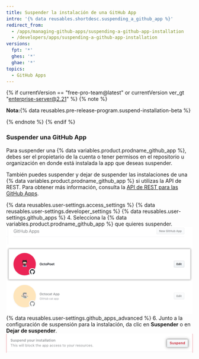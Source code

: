 ```yaml
---
title: Suspender la instalación de una GitHub App
intro: '{% data reusables.shortdesc.suspending_a_github_app %}'
redirect_from:
  - /apps/managing-github-apps/suspending-a-github-app-installation
  - /developers/apps/suspending-a-github-app-installation
versions:
  fpt: '*'
  ghes: '*'
  ghae: '*'
topics:
  - GitHub Apps
---
```

{% if currentVersion == "free-pro-team@latest" or currentVersion ver_gt "enterprise-server@2.21" %}
{% note %}

**Nota:**{% data reusables.pre-release-program.suspend-installation-beta %}

{% endnote %}
{% endif %}

### Suspender una GitHub App

Para suspender una {% data variables.product.prodname_github_app %}, debes ser el propietario de la cuenta o tener permisos en el repositorio u organización en donde está instalada la app que deseas suspender.

También puedes suspender y dejar de suspender las instalaciones de una {% data variables.product.prodname_github_app %} si utilizas la API de REST. Para obtener más información, consulta la [API de REST para las GitHub Apps](/v3/apps/).

{% data reusables.user-settings.access_settings %}
{% data reusables.user-settings.developer_settings %}
{% data reusables.user-settings.github_apps %}
4. Selecciona la {% data variables.product.prodname_github_app %} que quieres suspender. ![Seleccion de apps](/assets/images/github-apps/github_apps_select-app.png)
{% data reusables.user-settings.github_apps_advanced %}
6. Junto a la configuración de suspensión para la instalación, da clic en **Suspender** o en **Dejar de suspender**. ![Suspender una GitHub App](/assets/images/github-apps/suspend-a-github-app.png)
